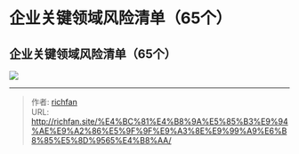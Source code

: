 # 企业关键领域风险清单（65个）

## 企业关键领域风险清单（65个）
![](https://jsd.cdn.zzko.cn/gh/richffan/img@main/audit/企业关键领域风险清单（65个）.webp)

---

> 作者: [richfan](https://richfan.site/)  
> URL: http://richfan.site/%E4%BC%81%E4%B8%9A%E5%85%B3%E9%94%AE%E9%A2%86%E5%9F%9F%E9%A3%8E%E9%99%A9%E6%B8%85%E5%8D%9565%E4%B8%AA/  

